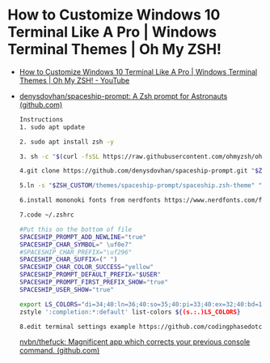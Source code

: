 # How to Customize Windows 10 Terminal Like A Pro | Windows Terminal Themes | Oh My ZSH!

- [How to Customize Windows 10 Terminal Like A Pro | Windows Terminal Themes | Oh My ZSH! - YouTube](https://www.youtube.com/watch?v=ialuEXkoKr0&list=PLd4C242RnKWT1pGeYWJuG7Lup11qCr2WI&index=22&t=315s)

- [denysdovhan/spaceship-prompt: A Zsh prompt for Astronauts (github.com)](https://github.com/denysdovhan/spaceship-prompt)

  ```bash
  Instructions
  1. sudo apt update
  
  2. sudo apt install zsh -y
  
  3. sh -c "$(curl -fsSL https://raw.githubusercontent.com/ohmyzsh/ohmyzsh/master/tools/install.sh)"
  
  4.git clone https://github.com/denysdovhan/spaceship-prompt.git "$ZSH_CUSTOM/themes/spaceship-prompt" --depth=1
  
  5.ln -s "$ZSH_CUSTOM/themes/spaceship-prompt/spaceship.zsh-theme" "$ZSH_CUSTOM/themes/spaceship.zsh-theme" 
  
  6.install mononoki fonts from nerdfonts https://www.nerdfonts.com/font-downloads
  
  7.code ~/.zshrc
  
  #Put​ this on the bottom of file
  SPACESHIP_PROMPT_ADD_NEWLINE="true" 
  SPACESHIP_CHAR_SYMBOL=" \uf0e7" 
  #SPACESHIP_CHAR_PREFIX​="\uf296" 
  SPACESHIP_CHAR_SUFFIX=(" ") 
  SPACESHIP_CHAR_COLOR_SUCCESS="yellow" 
  SPACESHIP_PROMPT_DEFAULT_PREFIX="$USER" 
  SPACESHIP_PROMPT_FIRST_PREFIX_SHOW="true" 
  SPACESHIP_USER_SHOW="true"
  
  export LS_COLORS="di=34;40:ln=36;40:so=35;40:pi=33;40:ex=32;40:bd=1;33;40:cd=1;33;40:su=0;41:sg=0;43:tw=0;42:ow=34;40:"
  zstyle ':completion:*:default' list-colors ${(s.:.)LS_COLORS}
  
  8.edit terminal settings example https://github.com/codingphasedotcom/CodingPhaseThemes/tree/master
  
  ```
  
  [nvbn/thefuck: Magnificent app which corrects your previous console command. (github.com)](https://github.com/nvbn/thefuck)
  

  
